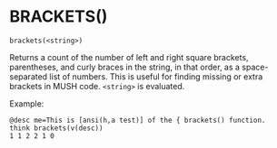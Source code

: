 # BRACKETS()
`brackets(<string>)`

  Returns a count of the number of left and right square brackets, parentheses, and curly braces in the string, in that order, as a space-separated list of numbers. This is useful for finding missing or extra brackets in MUSH code. `<string>` is evaluated.

  Example:
```
@desc me=This is [ansi(h,a test)] of the { brackets() function.
think brackets(v(desc))
1 1 2 2 1 0
```

